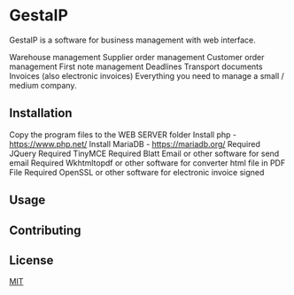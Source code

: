 # GestaIP

GestaIP is a software for business management with web interface.

Warehouse management
Supplier order management
Customer order management
First note management
Deadlines
Transport documents
Invoices (also electronic invoices)
Everything you need to manage a small / medium company.

## Installation

Copy the program files to the WEB SERVER folder
Install php - https://www.php.net/
Install MariaDB - https://mariadb.org/
Required JQuery
Required TinyMCE
Required Blatt Email or other software for send email
Required Wkhtmltopdf or other software for converter html file in PDF File
Required OpenSSL or other software for electronic invoice signed

## Usage


## Contributing


## License
[MIT](https://choosealicense.com/licenses/mit/)
